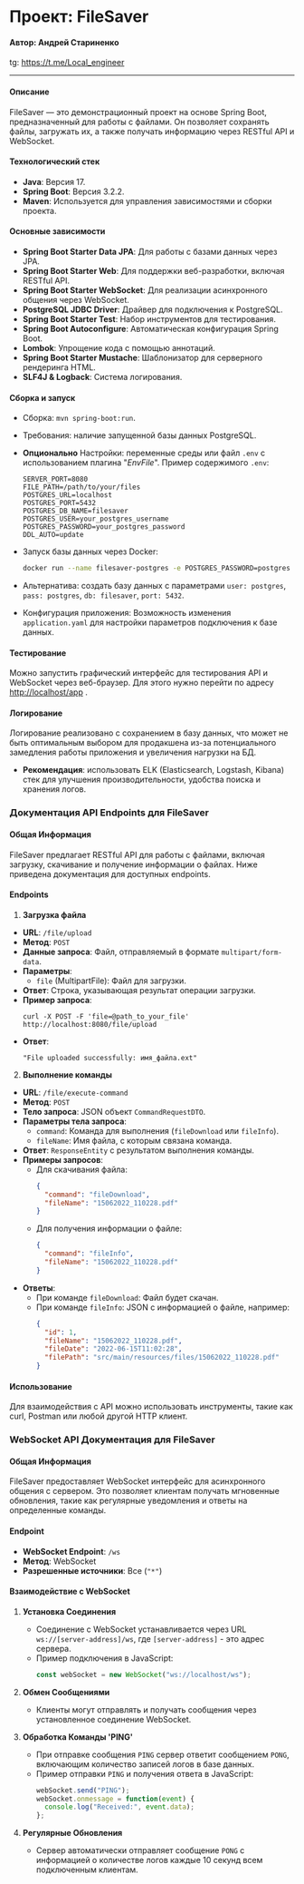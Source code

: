 # Проект: FileSaver

#### Автор: Андрей Стариненко

tg: https://t.me/Local_engineer

------

#### Описание

FileSaver — это демонстрационный проект на основе Spring Boot, предназначенный для работы с файлами. Он позволяет
сохранять файлы, загружать их, а также получать информацию через RESTful API и WebSocket.

#### Технологический стек

- **Java**: Версия 17.
- **Spring Boot**: Версия 3.2.2.
- **Maven**: Используется для управления зависимостями и сборки проекта.

#### Основные зависимости

- **Spring Boot Starter Data JPA**: Для работы с базами данных через JPA.
- **Spring Boot Starter Web**: Для поддержки веб-разработки, включая RESTful API.
- **Spring Boot Starter WebSocket**: Для реализации асинхронного общения через WebSocket.
- **PostgreSQL JDBC Driver**: Драйвер для подключения к PostgreSQL.
- **Spring Boot Starter Test**: Набор инструментов для тестирования.
- **Spring Boot Autoconfigure**: Автоматическая конфигурация Spring Boot.
- **Lombok**: Упрощение кода с помощью аннотаций.
- **Spring Boot Starter Mustache**: Шаблонизатор для серверного рендеринга HTML.
- **SLF4J & Logback**: Система логирования.

#### Сборка и запуск

- Сборка: `mvn spring-boot:run`.
- Требования: наличие запущенной базы данных PostgreSQL.
- **Опционально** Настройки: переменные среды или файл `.env` с использованием плагина "_EnvFile_". Пример
  содержимого `.env`:

    ```dotenv
    SERVER_PORT=8080
    FILE_PATH=/path/to/your/files
    POSTGRES_URL=localhost
    POSTGRES_PORT=5432
    POSTGRES_DB_NAME=filesaver
    POSTGRES_USER=your_postgres_username
    POSTGRES_PASSWORD=your_postgres_password
    DDL_AUTO=update
    ```

- Запуск базы данных через Docker:

    ```bash
    docker run --name filesaver-postgres -e POSTGRES_PASSWORD=postgres -e POSTGRES_DB=filesaver -p 5432:5432 -d postgres
    ```

- Альтернатива: создать базу данных с параметрами `user: postgres`, `pass: postgres`, `db: filesaver`, `port: 5432`.

- Конфигурация приложения: Возможность изменения `application.yaml` для настройки параметров подключения к базе данных.

#### Тестирование

Можно запустить графический интерфейс для тестирования API и WebSocket через веб-браузер.
Для этого нужно перейти по адресу [http://localhost/app](http://localhost/app) .

#### Логирование

Логирование реализовано с сохранением в базу данных, что может не быть оптимальным выбором для продакшена из-за
потенциального замедления работы приложения и увеличения нагрузки на БД.

- **Рекомендация**: использовать ELK (Elasticsearch, Logstash, Kibana) стек для улучшения производительности, удобства
  поиска и хранения логов.

### Документация API Endpoints для FileSaver

#### Общая Информация

FileSaver предлагает RESTful API для работы с файлами, включая загрузку, скачивание и получение информации о файлах.
Ниже приведена документация для доступных endpoints.

#### Endpoints

1. **Загрузка файла**

- **URL**: `/file/upload`
- **Метод**: `POST`
- **Данные запроса**: Файл, отправляемый в формате `multipart/form-data`.
- **Параметры**:
    - `file` (MultipartFile): Файл для загрузки.
- **Ответ**: Строка, указывающая результат операции загрузки.
- **Пример запроса**:
  ```shell
  curl -X POST -F 'file=@path_to_your_file' http://localhost:8080/file/upload
  ```
- **Ответ**:
  ```
  "File uploaded successfully: имя_файла.ext"
  ```

2. **Выполнение команды**

- **URL**: `/file/execute-command`
- **Метод**: `POST`
- **Тело запроса**: JSON объект `CommandRequestDTO`.
- **Параметры тела запроса**:
    - `command`: Команда для выполнения (`fileDownload` или `fileInfo`).
    - `fileName`: Имя файла, с которым связана команда.
- **Ответ**: `ResponseEntity` с результатом выполнения команды.
- **Примеры запросов**:
    - Для скачивания файла:
      ```json
      {
        "command": "fileDownload",
        "fileName": "15062022_110228.pdf"
      }
      ```
    - Для получения информации о файле:
      ```json
      {
        "command": "fileInfo",
        "fileName": "15062022_110228.pdf"
      }
      ```
- **Ответы**:
    - При команде `fileDownload`: Файл будет скачан.
    - При команде `fileInfo`: JSON с информацией о файле, например:
      ```json
      {
        "id": 1,
        "fileName": "15062022_110228.pdf",
        "fileDate": "2022-06-15T11:02:28",
        "filePath": "src/main/resources/files/15062022_110228.pdf"
      }
      ```

#### Использование

Для взаимодействия с API можно использовать инструменты, такие как curl, Postman или любой другой HTTP клиент.

### WebSocket API Документация для FileSaver

#### Общая Информация

FileSaver предоставляет WebSocket интерфейс для асинхронного общения с сервером. Это позволяет клиентам получать
мгновенные обновления, такие как регулярные уведомления и ответы на определенные команды.

#### Endpoint

- **WebSocket Endpoint**: `/ws`
- **Метод**: WebSocket
- **Разрешенные источники**: Все (`"*"`)

#### Взаимодействие с WebSocket

1. **Установка Соединения**
    - Соединение с WebSocket устанавливается через URL `ws://[server-address]/ws`, где `[server-address]` - это адрес
      сервера.
    - Пример подключения в JavaScript:
      ```javascript
      const webSocket = new WebSocket("ws://localhost/ws");
      ```

2. **Обмен Сообщениями**
    - Клиенты могут отправлять и получать сообщения через установленное соединение WebSocket.

3. **Обработка Команды 'PING'**
    - При отправке сообщения `PING` сервер ответит сообщением `PONG`, включающим количество записей логов в базе данных.
    - Пример отправки `PING` и получения ответа в JavaScript:
      ```javascript
      webSocket.send("PING");
      webSocket.onmessage = function(event) {
        console.log("Received:", event.data);
      };
      ```

4. **Регулярные Обновления**
    - Сервер автоматически отправляет сообщение `PONG` с информацией о количестве логов каждые 10 секунд всем
      подключенным клиентам.


